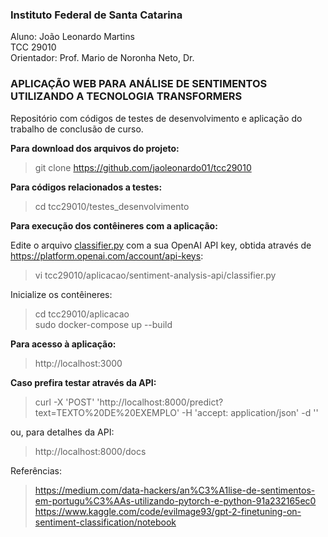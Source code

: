 ### Instituto Federal de Santa Catarina
Aluno: João Leonardo Martins\
TCC 29010\
Orientador: Prof. Mario de Noronha Neto, Dr.

### APLICAÇÃO WEB PARA ANÁLISE DE SENTIMENTOS UTILIZANDO A TECNOLOGIA TRANSFORMERS
Repositório com códigos de testes de desenvolvimento e aplicação do trabalho de conclusão de curso.

**Para download dos arquivos do projeto:**
> git clone https://github.com/jaoleonardo01/tcc29010

**Para códigos relacionados a testes:**
> cd tcc29010/testes_desenvolvimento


**Para execução dos contêineres com a aplicação:**

Edite o arquivo <ins>classifier.py</ins> com a sua OpenAI API key, obtida através de https://platform.openai.com/account/api-keys:

> vi tcc29010/aplicacao/sentiment-analysis-api/classifier.py

Inicialize os contêineres:

> cd tcc29010/aplicacao\
> sudo docker-compose up --build

**Para acesso à aplicação:**
> http://localhost:3000

**Caso prefira testar através da API:**
> curl -X 'POST'   'http://localhost:8000/predict?text=TEXTO%20DE%20EXEMPLO'   -H 'accept: application/json'   -d ''

ou, para detalhes da API:

> http://localhost:8000/docs



Referências:
> https://medium.com/data-hackers/an%C3%A1lise-de-sentimentos-em-portugu%C3%AAs-utilizando-pytorch-e-python-91a232165ec0
> https://www.kaggle.com/code/evilmage93/gpt-2-finetuning-on-sentiment-classification/notebook
